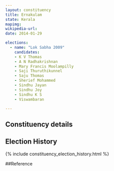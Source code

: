```yaml
---
layout: constituency
title: Ernakulam
state: Kerala
mapimg: 
wikipedia-url: 
date: 2014-01-29

elections: 
  - name: "Lok Sabha 2009"
    candidates: 
    - K V Thomas 
    - A N Radhakrishnan 
    - Mary Francis Moolampilly 
    - Saji Thuruthikunnel 
    - Saju Thomas 
    - Sherief Mohammed 
    - Sindhu Jayan 
    - Sindhu Joy 
    - Sindhu K S 
    - Viswambaran 

---
```

## Constituency details


## Election History
{% include constituency_election_history.html %}

##Reference
